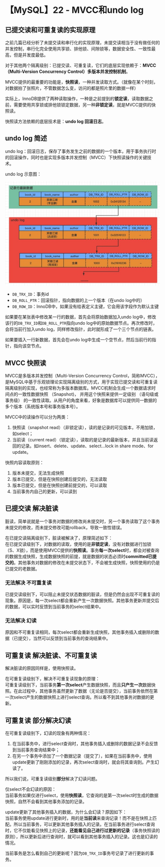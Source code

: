 # 【MySQL】22 - MVCC和undo log


## 已提交读和可重复读的实现原理

之前几篇已经分析了未提交读和串行化的实现原理，未提交读相当于没有做任何的并发控制，串行化完全使用共享锁、排他锁、间隙锁等，数据安全性、一致性最高，但是并发度最低。

对于其他两个隔离级别：已提交读、可重复读，它们的底层实现依赖于：**MVCC（Multi-Version Concurrency Control）多版本并发控制机制**。

MVCC提供的最重要的功能是，**快照读**，一种并发读取方式。（就像在某个时刻，对数据拍了张照片，不管数据怎么变，访问的都是照片里的数据一样）

实际上，InnoDB提供了两种读取操作，一种是之前提到的**锁定读**，读取数据之前，需要使用共享锁或排他锁锁定数据，另一种**非锁定读**，就是MVCC提供的快照读。

快照读方法依赖的底层技术是：**undo log 回滚日志**。



## undo log 简述

undo log：回滚日志，保存了事务发生之前的数据的一个版本，用于事务执行时的回滚操作，同时也是实现多版本并发控制（MVCC）下快照读操作的关键技术。

undo log 示意图：

![](/post_images/posts/Database/MySQL/undolog.jpg "undo log")

- `DB_TRX_ID`：事务id
- `DB_ROLL_PTR`：回滚指针，指向数据的上一个版本（在undo log中的）
- `DB_ROW_ID`：InnoDB中，如果没有给表定义主键，它会用该字段作为默认主键

如果要在某张表中修改某一行的数据，首先会将原始数据加入undo log中，修改该行的`DB_TRX_ID`和`DB_ROLL_PTR`指向undo log中的原始数据节点。再次修改时，会将当前行加入undo log，同样修改指针，此时就形成了一个三个节点的链表。

如果要插入一行新数据，首先会在undo log中生成一个空节点，然后当前行的指针，指向该空节点。


## MVCC 快照读

MVCC是多版本并发控制（Multi-Version Concurrency Control，简称MVCC），是MySQL中基于乐观锁理论实现隔离级别的方式，用于实现已提交读和可重复读隔离级别的实现，也经常称为多版本数据库。MVCC机制会生成一个数据请求时间点的一致性数据快照 （Snapshot)， 并用这个快照来提供一定级别 （语句级或事务级） 的一致性读取。从用户的角度来看，好象是数据库可以提供同一数据的多个版本（系统版本号和事务版本号）。

MVCC中的读操作可以分为两类：  
1. 快照读（snapshot read）（非锁定读），读的是记录的可见版本，不用加锁，如select；
2. 当前读（current read）（锁定读），读取的是记录的最新版本，并且当前读返回的记录。如insert、delete、update、select...lock in share mode、for update。


快照内容读取原则：  
1. 版本未提交，无法生成快照
2. 版本已提交，但是在快照创建后提交的，无法读取
3. 版本已提交，但是在快照创建前提交的，可以读取
4. 当前事务内自己的更新，可以读到



## 已提交读  解决脏读

脏读，简单说就是一个事务对数据的修改尚未提交时，另一个事务读取了这个事务未提交的修改，而未提交修改可能rollback，导致一致性错误。

在已提交读隔离级别下，脏读被解决了，原理简述如下：  
在已提交读级别下，对数据的读取，使用的是**非锁定读**，没有对数据进行加锁（S、X锁），而是使用MVCC提供的**快照读**。事务**每一次select**时，都会对被查询的数据生成快照，生成数据快照的前提，就是数据的状态必须时**committed已提交的**。其他事务对数据的修改在未提交状态下，不会被生成快照，快照使用的仍是已提交的老数据。

### 无法解决  不可重复读

已提交读级别下，可以阻止未提交状态数据的脏读，但是仍然会出现不可重复读的现象。原因是，每一次select都会重新产生一次数据快照。其他事务更新并提交后的数据，可以实时反馈到当前事务的select结果中。

### 无法解决  幻读

原因和不可重复读相同，每次select都会重新生成快照，其他事务插入或删除的数据（已提交），当然可以反馈到当前事务的查询结果中。


## 可重复读  解决脏读、不可重复读

解决脏读的原因同样是，使用快照读。

在可重复读级别下，解决不可重复读现象的原理：  
可重复读级别下，当前事务**第一次select**产生数据快照，而且**只产生一次**数据快照。在此过程中，其他事务虽然更新了数据（无论是否提交），当前事务依然在第一次select产生的数据快照上进行select查询。所以看不到其他事务对数据的更新。


## 可重复读  部分解决幻读

在可重复读级别下，幻读的现象有两种情况：  
1. 在当前事务中，进行select查询时，其他事务插入或删除的数据记录不会反馈到当前事务查询结果中；
2. 在另一个事务中添加了一个数据记录（提交了），如果在当前事务中，使用update更新了刚刚添加的记录，再次select查询时，就会将其查询到。产生幻读了。

所以我们说，可重复读级别**部分**解决了幻读问题。

仅select不会幻读的原因：  
当前事务如果仅进行select，使用**快照读**，它查询的是第一次select时生成的数据快照，自然不会看到其他事务添加的记录。

update更新了其他事务插入的数据，为什么会幻读？原因如下：  
当前事务使用update进行更新时，用的是**当前读**来查询记录！而不是在快照上匹配。所以当前事务，可以更新其他事务插入的记录。在当前事务进行select查询时，它不仅能看见快照上的记录，**还能看见自己进行过更新的记录**（事务快照读的原则），所以更新后进行查询时，就可以看到其他事务插入的记录。这也是幻读的情况。

当前事务是怎么看到自己的更新呢？因为`DB_TRX_ID`事务号记录了进行更新的事务。
